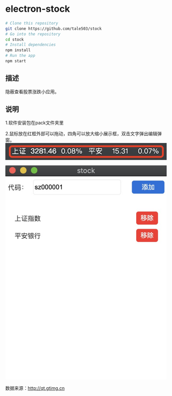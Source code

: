 # electron-stock


```bash
# Clone this repository
git clone https://github.com/tale503/stock
# Go into the repository
cd stock
# Install dependencies
npm install
# Run the app
npm start
```

## 描述
隐蔽查看股票涨跌小应用。

## 说明
1.软件安装包在pack文件夹里

2.鼠标放在红框外部可以拖动，四角可以放大缩小展示框，双击文字弹出编辑弹窗。
![说明](./pack/1.jpg)

![说明](./pack/2.jpg)

数据来源：http://qt.gtimg.cn
